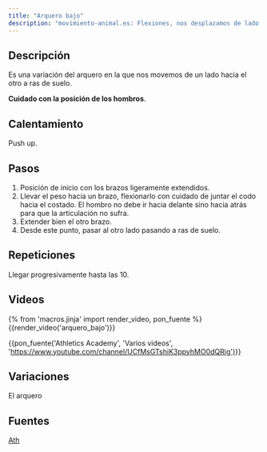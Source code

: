 ```yaml
---
title: "Arquero bajo"
description: "movimiento-animal.es: Flexiones, nos desplazamos de lado a lado sobre los brazos, a ras de suelo"
---
```


## Descripción

Es una variación del arquero en la que nos movemos de un lado hacia el otro a ras de suelo.

**Cuidado con la posición de los hombros**.

## Calentamiento

Push up.

## Pasos

1. Posición de inicio con los brazos ligeramente extendidos.
2. Llevar el peso hacia un brazo, flexionarlo con cuidado de juntar el codo hacia el costado. El hombro no debe ir hacia delante sino hacia atrás para que la articulación no sufra.
3. Extender bien el otro brazo.
4. Desde este punto, pasar al otro lado pasando a ras de suelo.

## Repeticiones

Llegar progresivamente hasta las 10.

## Videos

{% from 'macros.jinja' import render_video, pon_fuente %}
{{render_video('arquero_bajo')}}

{{pon_fuente('Athletics Academy', 'Varios videos', 'https://www.youtube.com/channel/UCfMsGTshiK3ppyhMO0dQRig')}}

## Variaciones

El arquero

## Fuentes

[Ath](/varios/fuentes/#ath)